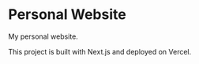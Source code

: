 # Personal Website

My personal website.

This project is built with Next.js and deployed on Vercel.